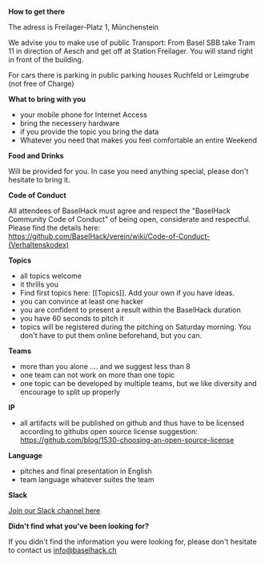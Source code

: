 **How to get there**

The adress is Freilager-Platz 1, Münchenstein

We advise you to make use of public Transport: From Basel SBB take Tram 11 in direction of Aesch and get off at Station Freilager. You will stand right in front of the building.

For cars there is parking in public parking houses Ruchfeld or Leimgrube (not free of Charge)

**What to bring with you**

* your mobile phone for Internet Access
* bring the necessery hardware
* if you provide the topic you bring the data
* Whatever you need that makes you feel comfortable an entire Weekend


**Food and Drinks**

Will be provided for you. In case you need anything special, please don't hesitate to bring it. 


**Code of Conduct**

All attendees of BaselHack must agree and respect the "BaselHack Community Code of Conduct" of being open, considerate and respectful. Please find the details here: https://github.com/BaselHack/verein/wiki/Code-of-Conduct-(Verhaltenskodex)


**Topics**

* all topics welcome
* it thrills you
* Find first topics here: [[Topics]]. Add your own if you have ideas.
* you can convince at least one hacker
* you are confident to present a result within the BaselHack duration
* you have 60 seconds to pitch it
* topics will be registered during the pitching on Saturday morning. You don't have to put them online beforehand, but you can.


**Teams**

* more than you alone .... and we suggest less than 8
* one team can not work on more than one topic
* one topic can be developed by multiple teams, but we like diversity and encourage to split up properly


**IP**

* all artifacts will be published on github and thus have to be licensed according to githubs open source license suggestion: https://github.com/blog/1530-choosing-an-open-source-license 


**Language**

* pitches and final presentation in English
* team language whatever suites the team

**Slack**

[Join our Slack channel here](https://join.slack.com/t/baselhack/shared_invite/enQtMjU4Nzc1ODA4MjQwLTgzNDhlZmYxZWJiNTA2NWY2ZjY1MDkwNDYwMzhlZjBiN2RjMmEzODkwOWQ3YmM5NTI5ZDYwNTcwNGY4OWQ4YjY
)

**Didn't find what you've been looking for?**

If you didn't find the information you were looking for, please don't hesitate to contact us info@baselhack.ch
